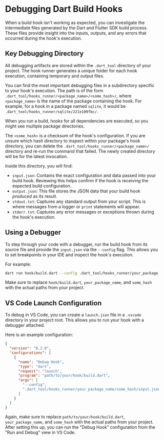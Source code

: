 # Debugging Dart Build Hooks

When a build hook isn't working as expected, you can investigate the
intermediate files generated by the Dart and Flutter SDK build process. These
files provide insight into the inputs, outputs, and any errors that occurred
during the hook's execution.

## Key Debugging Directory

All debugging artifacts are stored within the `.dart_tool` directory of your
project. The hook runner generates a unique folder for each hook execution,
containing temporary and output files.

You can find the most important debugging files in a subdirectory specific to
your hook's execution. The path is of the form
`.dart_tool/hooks_runner/<package_name>/<some_hash>/`, where `<package_name>`
is the name of the package containing the hook. For example, for a hook in a
package named `sqlite`, it would be
`.dart_tool/hooks_runner/sqlite/221e109fbc/`.

When you run a build, hooks for all dependencies are executed, so you might see
multiple package directories.

The `<some_hash>` is a checksum of the hook's configuration. If you are unsure
which hash directory to inspect within your package's hook directory, you can
delete the `.dart_tool/hooks_runner/<package_name>/` directory and re-run the
command that failed. The newly created directory will be for the latest
invocation.

Inside this directory, you will find:

* `input.json`: Contains the exact configuration and data passed *into* your
  build hook. Reviewing this helps confirm if the hook is receiving the expected
  build configuration.
* `output.json`: This file stores the JSON data that your build hook *produced*
  as its result.
* `stdout.txt`: Captures any standard output from your script. This is where
  messages from a logger or `print` statements will appear.
* `stderr.txt`: Captures any error messages or exceptions thrown during the
  hook's execution.

## Using a Debugger

To step through your code with a debugger, run the build hook from its source
file and provide the `input.json` via the `--config` flag. This allows you to
set breakpoints in your IDE and inspect the hook's execution.

For example:

```sh
dart run hook/build.dart --config .dart_tool/hooks_runner/your_package_name/some_hash/input.json
```

Make sure to replace `hook/build.dart`, `your_package_name`, and
`some_hash` with the actual paths from your project.

## VS Code Launch Configuration

To debug in VS Code, you can create a `launch.json` file in a `.vscode`
directory in your project root. This allows you to run your hook with a
debugger attached.

Here is an example configuration:

```json
{
  "version": "0.2.0",
  "configurations": [
    {
      "name": "Debug Hook",
      "type": "dart",
      "request": "launch",
      "program": "path/to/your/hook/build.dart",
      "args": [
        "--config",
        ".dart_tool/hooks_runner/your_package_name/some_hash/input.json"
      ]
    }
  ]
}
```

Again, make sure to replace `path/to/your/hook/build.dart`,
`your_package_name`, and `some_hash` with the actual paths from your project.
After setting this up, you can run the "Debug Hook" configuration from the
"Run and Debug" view in VS Code.
